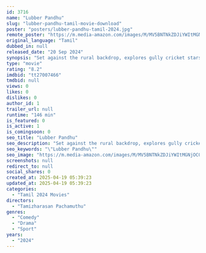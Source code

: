 ```yaml
---
id: 3716
name: "Lubber Pandhu"
slug: "lubber-pandhu-tamil-movie-download"
poster: "posters/lubber-pandhu-tamil-2024.jpg"
remote_poster: "https://m.media-amazon.com/images/M/MV5BNTNkZDJiYWItMGNjOC00ZGFmLWIzNTktMjY2NTdkMTA0ZGU5XkEyXkFqcGc@._V1_SX300.jpg"
original_language: "Tamil"
dubbed_in: null
released_date: "20 Sep 2024"
synopsis: "Set against the rural backdrop, explores gully cricket stars Gethu and Anbu's intense rivalry. Anbu's romantic involvement with Gethu's daughter escalates the clash. Their skills and emotions are put to the ultimate test."
type: "movie"
rating: "8.2"
imdbid: "tt27007466"
tmdbid: null
views: 0
likes: 0
dislikes: 0
author_id: 1
trailer_url: null
runtime: "146 min"
is_featured: 0
is_active: 1
is_comingsoon: 0
seo_title: "Lubber Pandhu"
seo_description: "Set against the rural backdrop, explores gully cricket stars Gethu and Anbu's intense rivalry. Anbu's romantic involvement with Gethu's daughter escalates the clash. Their skills and emotions are put to the ultimate test."
seo_keywords: "\"Lubber Pandhu\""
seo_image: "https://m.media-amazon.com/images/M/MV5BNTNkZDJiYWItMGNjOC00ZGFmLWIzNTktMjY2NTdkMTA0ZGU5XkEyXkFqcGc@._V1_SX300.jpg"
screenshots: null
redirect_to: null
social_shares: 0
created_at: 2025-04-19 05:39:23
updated_at: 2025-04-19 05:39:23
categories:
  - "Tamil 2024 Movies"
directors:
  - "Tamizharasan Pachamuthu"
genres:
  - "Comedy"
  - "Drama"
  - "Sport"
years:
  - "2024"
---
```

